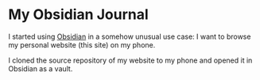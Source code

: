 # My Obsidian Journal

I started using [Obsidian][] in a somehow unusual use case:
I want to browse my personal website (this site) on my phone.

[Obsidian]: https://obsidian.md

I cloned the source repository of my website to my phone and opened it in Obsidian as a vault.